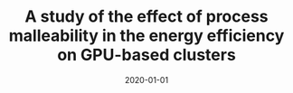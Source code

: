 ---
title: "A study of the effect of process malleability in the energy efficiency on GPU-based clusters"
collection: publications
permalink: /publication/2020-01-01-A-study-of-the-effect-of-process-malleability-in-the-energy-efficiency-on-GPU-based-clusters
type: "journal"
date: 2020-01-01
venue: '<em>The Journal of Supercomputing</em>(76), pp. 255--274'
paperurl: 'https://doi.org/10.1007/s11227-019-03034-x'
citation: ' <strong>S. Iserte</strong>, and  K. Rojek, &quot;A study of the effect of process malleability in the energy efficiency on GPU-based clusters.&quot; <em>The Journal of Supercomputing</em>(76), pp. 255--274, Jan. 2020. ISSN: 1573-0484.'
---